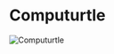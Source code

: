 # Computurtle

![Computurtle](https://github.com/user-attachments/assets/bd04dcf7-9ea7-44df-b72d-f47e942d8b8f)
